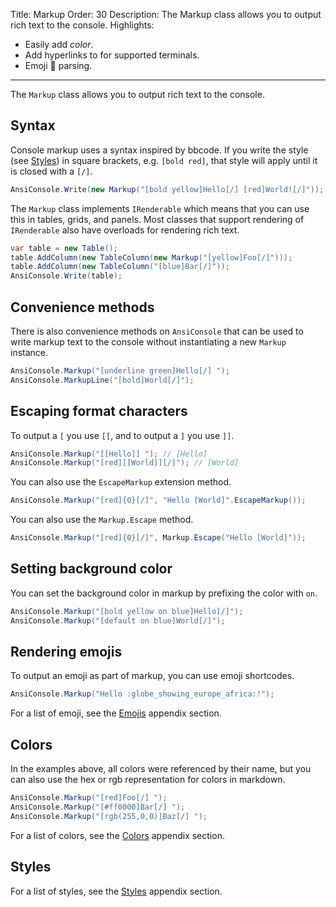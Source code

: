 Title: Markup
Order: 30
Description: The Markup class allows you to output rich text to the console.
Highlights:
 - Easily add *color*.
 - Add hyperlinks to for supported terminals.
 - Emoji 🚀 parsing.
---

The `Markup` class allows you to output rich text to the console.

## Syntax

Console markup uses a syntax inspired by bbcode. If you write the style (see [Styles](xref:styles)) 
in square brackets, e.g. `[bold red]`, that style will apply until it is closed with a `[/]`.

```csharp
AnsiConsole.Write(new Markup("[bold yellow]Hello[/] [red]World![/]"));
```

The `Markup` class implements `IRenderable` which means that you 
can use this in tables, grids, and panels. Most classes that support
rendering of `IRenderable` also have overloads for rendering rich text.

```csharp
var table = new Table();
table.AddColumn(new TableColumn(new Markup("[yellow]Foo[/]")));
table.AddColumn(new TableColumn("[blue]Bar[/]"));
AnsiConsole.Write(table);
```

## Convenience methods

There is also convenience methods on `AnsiConsole` that can be used
to write markup text to the console without instantiating a new `Markup`
instance.

```csharp
AnsiConsole.Markup("[underline green]Hello[/] ");
AnsiConsole.MarkupLine("[bold]World[/]");
```

## Escaping format characters

To output a `[` you use `[[`, and to output a `]` you use `]]`.

```csharp
AnsiConsole.Markup("[[Hello]] "); // [Hello]
AnsiConsole.Markup("[red][[World]][/]"); // [World]
```

You can also use the `EscapeMarkup` extension method.

```csharp
AnsiConsole.Markup("[red]{0}[/]", "Hello [World]".EscapeMarkup());
```
You can also use the `Markup.Escape` method.

```csharp
AnsiConsole.Markup("[red]{0}[/]", Markup.Escape("Hello [World]"));
```
## Setting background color

You can set the background color in markup by prefixing the color with
`on`.

```csharp
AnsiConsole.Markup("[bold yellow on blue]Hello[/]");
AnsiConsole.Markup("[default on blue]World[/]");
```

## Rendering emojis

To output an emoji as part of markup, you can use emoji shortcodes.

```csharp
AnsiConsole.Markup("Hello :globe_showing_europe_africa:!");
```

For a list of emoji, see the [Emojis](xref:emojis) appendix section.

## Colors

In the examples above, all colors were referenced by their name,
but you can also use the hex or rgb representation for colors in markdown.

```csharp
AnsiConsole.Markup("[red]Foo[/] ");
AnsiConsole.Markup("[#ff0000]Bar[/] ");
AnsiConsole.Markup("[rgb(255,0,0)]Baz[/] ");
```

For a list of colors, see the [Colors](xref:colors) appendix section.

## Styles

For a list of styles, see the [Styles](xref:styles) appendix section.
